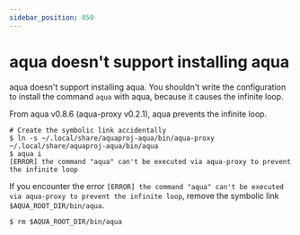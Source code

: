 ```yaml
---
sidebar_position: 850
---
```


# aqua doesn't support installing aqua

aqua doesn't support installing aqua.
You shouldn't write the configuration to install the command `aqua` with aqua,
because it causes the infinite loop.

From aqua v0.8.6 (aqua-proxy v0.2.1), aqua prevents the infinite loop.

```console
# Create the symbolic link accidentally
$ ln -s ~/.local/share/aquaproj-aqua/bin/aqua-proxy ~/.local/share/aquaproj-aqua/bin/aqua
$ aqua i
[ERROR] the command "aqua" can't be executed via aqua-proxy to prevent the infinite loop
```

If you encounter the error `[ERROR] the command "aqua" can't be executed via aqua-proxy to prevent the infinite loop`,
remove the symbolic link `$AQUA_ROOT_DIR/bin/aqua`.

```console
$ rm $AQUA_ROOT_DIR/bin/aqua
```
